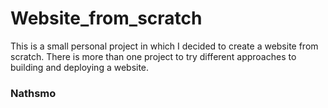 # Website_from_scratch
This is a small personal project in which I decided to create a website from scratch.
There is more than one project to try different approaches to building and deploying a website.

### Nathsmo
